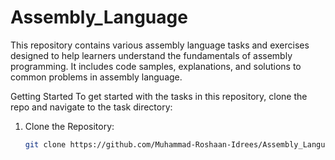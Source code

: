 # Assembly_Language

This repository contains various assembly language tasks and exercises designed to help learners understand the fundamentals of assembly programming. It includes code samples, explanations, and solutions to common problems in assembly language.

Getting Started
To get started with the tasks in this repository, clone the repo and navigate to the task directory:

1. Clone the Repository:

   ```bash
   git clone https://github.com/Muhammad-Roshaan-Idrees/Assembly_Language.git


